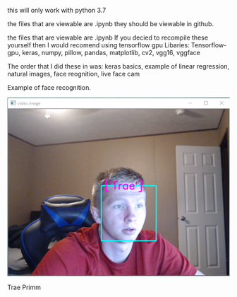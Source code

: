 this will only work with python 3.7


the files that are viewable are .ipynb they should be viewable in github.



the files that are viewable are .ipynb
If you decied to recompile these yourself then I would recomend using tensorflow gpu
Libaries:   Tensorflow-gpu,
            keras,
            numpy,
            pillow,
            pandas,
            matplotlib,
            cv2,
            vgg16,
            vggface

The order that I did these in was: 
                                    keras basics,
                                    example of linear regression,
                                    natural images,
                                    face reognition,
                                    live face cam
                                    
                                   
                                   
Example of face recognition.

![alt text](https://github.com/TraePrimm/Keras-tutorial/blob/master/face_proof.png?raw=true)


Trae Primm
